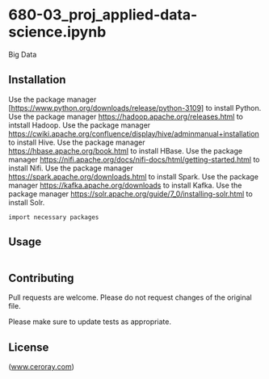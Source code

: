 # 680-03_proj_applied-data-science.ipynb

Big Data

## Installation

Use the package manager [https://www.python.org/downloads/release/python-3109] to install Python.
Use the package manager https://hadoop.apache.org/releases.html to intstall Hadoop.
Use the package manager https://cwiki.apache.org/confluence/display/hive/adminmanual+installation to install Hive.
Use the package manager https://hbase.apache.org/book.html to install HBase.
Use the package manager https://nifi.apache.org/docs/nifi-docs/html/getting-started.html to install Nifi.
Use the package manager https://spark.apache.org/downloads.html to install Spark.
Use the package manager https://kafka.apache.org/downloads to install Kafka.
Use the package manager https://solr.apache.org/guide/7_0/installing-solr.html to install Solr.

```
import necessary packages
```

## Usage

```

```

## Contributing

Pull requests are welcome. Please do not request changes of the original file.

Please make sure to update tests as appropriate.

## License

(www.ceroray.com)
